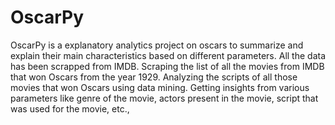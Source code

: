 # OscarPy
OscarPy is a explanatory analytics project on oscars to summarize and explain their main characteristics based on different parameters. All the data has been scrapped from IMDB.
Scraping the list of all the movies from IMDB that won Oscars from the year 1929. Analyzing the scripts of all those movies that won Oscars using data mining. Getting insights from various parameters like genre of the movie, actors present in the movie, script that was used for the movie, etc.,
